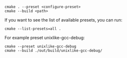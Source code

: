 ```
cmake . --preset <configure-preset>
cmake --build <path>
```

If you want to see the list of available presets, you can run:
```
cmake --list-presets=all .
```

For example preset unixlike-gcc-debug:
```
cmake --preset unixlike-gcc-debug
cmake --build ./out/build/unixlike-gcc-debug/
```